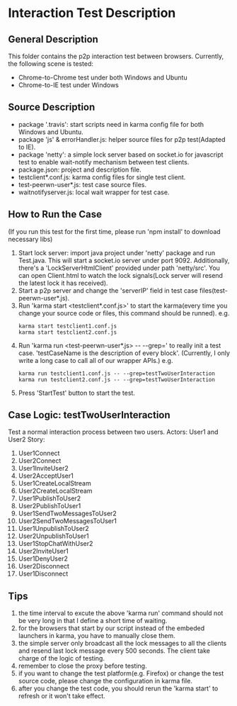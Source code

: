 Interaction Test Description
============================
General Description
-------------------
This folder contains the p2p interaction test between browsers.
Currently, the following scene is tested:
+ Chrome-to-Chrome test under both Windows and Ubuntu
+ Chrome-to-IE test under Windows

Source Description
-------------------
+ package '.travis': start scripts need in karma config file for both Windows and Ubuntu.
+ package 'js' & errorHandler.js: helper source files for p2p test(Adapted to IE).
+ package 'netty': a simple lock server based on socket.io for javascript test to enable wait-notify mechanism between test clients.
+ package.json: project and description file.
+ testclient*.conf.js: karma config files for single test client.
+ test-peerwn-user*.js: test case source files.
+ waitnotifyserver.js: local wait wrapper for test case.

How to Run the Case
-------------------
(If you run this test for the first time, please run 'npm install' to download necessary libs)
1. Start lock server: import java project under 'netty' package and run Test.java.
    This will start a socket.io server under port 9092. Additionally, there's a 'LockServerHtmlClient' provided under path 'netty/src'. You can open Client.html to watch the lock signals(Lock server will resend the latest lock it has received).
2. Start a p2p server and change the 'serverIP' field  in test case files(test-peerwn-user*.js).
3. Run 'karma start <testclient*.conf.js>' to start the karma(every time you change your source code or files, this command should be runned). e.g.
    ~~~~~~~~~~~~~~~~~~~{cmd}
    karma start testclient1.conf.js
    karma start testclient2.conf.js
    ~~~~~~~~~~~~~~~~~~~
4. Run 'karma run <test-peerwn-user*.js> -- --grep=<testCaseName>' to really init a test case. 'testCaseName is the description of every block'. (Currently, I only write a long case to call all of our wrapper APIs.) e.g.
    ~~~~~~~~~~~~~~~~~~~{cmd}
    karma run testclient1.conf.js -- --grep=testTwoUserInteraction
    karma run testclient2.conf.js -- --grep=testTwoUserInteraction
    ~~~~~~~~~~~~~~~~~~~
5. Press 'StartTest' button to start the test.

Case Logic: testTwoUserInteraction
-----------------------
Test a normal interaction process between two users.
Actors: User1 and User2
Story:
1. User1Connect
2. User2Connect
3. User1InviteUser2
4. User2AcceptUser1
5. User1CreateLocalStream
6. User2CreateLocalStream
7. User1PublishToUser2
8. User2PublishToUser1
9. User1SendTwoMessagesToUser2
10. User2SendTwoMessagesToUser1
11. User1UnpublishToUser2
12. User2UnpublishToUser1
13. User1StopChatWithUser2
14. User2InviteUser1
15. User1DenyUser2
16. User2Disconnect
17. User1Disconnect

Tips
-----------------------
1. the time interval to excute the above 'karma run' command should not be very long in that I define a short time of waiting.
2. for the browsers that start by our script instead of the embeded launchers in karma, you have to manually close them.
3. the simple server only broadcast all the lock messages to all the clients and resend last lock message every 500 seconds. The client take charge of the logic of testing.
4. remember to close the proxy before testing.
5. if you want to change the test platform(e.g. Firefox) or change the test source code, please change the configuration in karma file.
6. after you change the test code, you should rerun the 'karma start' to refresh or it won't take effect.